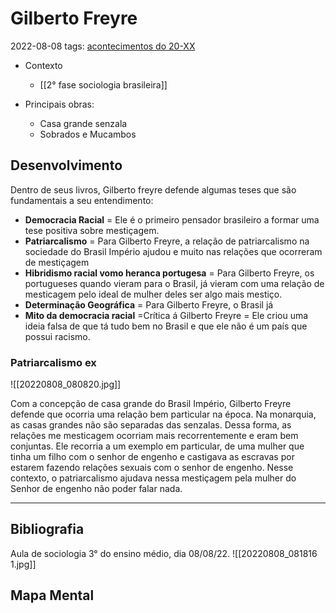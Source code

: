 # Gilberto Freyre
2022-08-08
tags:  [acontecimentos do  20-XX](../../Sec/Acontecimentos%20Dos%20Séculos/acontecimentos%20do%20%2020-XX.md)

* Contexto
    * [[2° fase sociologia brasileira]]

* Principais obras: 
    * Casa grande senzala
    * Sobrados e Mucambos

## Desenvolvimento

Dentro de seus livros, Gilberto freyre defende algumas teses que são fundamentais a seu entendimento: 

* **Democracia Racial** = Ele é o primeiro pensador brasileiro a formar uma tese positiva sobre mestiçagem.
* **Patriarcalismo** = Para Gilberto Freyre, a relação de patriarcalismo na sociedade do Brasil Império ajudou e muito nas relações que ocorreram de mestiçagem
* **Hibridismo racial vomo heranca portugesa** = Para Gilberto Freyre, os portugueses quando vieram para o Brasil, já vieram com uma relação de mesticagem pelo ideal de mulher deles ser algo mais mestiço.
* **Determinação Geográfica** = Para Gilberto Freyre, o Brasil já 
* **Mito da democracia racial** =Crítica á Gilberto Freyre = Ele criou uma ideia falsa de que tá tudo bem no Brasil e que ele não é um país que possui racismo.

### Patriarcalismo ex

![[20220808_080820.jpg]]

Com a concepção de casa grande do Brasil Império, Gilberto Freyre defende que ocorria uma relação bem particular na época. Na monarquia, as casas grandes não são separadas das senzalas. Dessa forma, as relações me mesticagem ocorriam mais recorrentemente e eram bem conjuntas.
Ele recorria a um exemplo em particular, de uma mulher que tinha um filho com o senhor de engenho e castigava as escravas por estarem fazendo relações sexuais com o senhor de engenho. Nesse contexto, o patriarcalismo ajudava nessa mestiçagem pela mulher do Senhor de engenho não poder falar nada.

-----------------------------------------------
## Bibliografia

Aula de sociologia 3° do ensino médio, dia 08/08/22.
![[20220808_081816 1.jpg]]

## Mapa Mental